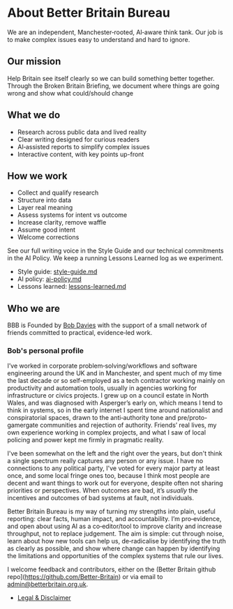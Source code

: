 # About Better Britain Bureau

We are an independent, Manchester‑rooted, AI‑aware think tank. Our job is to make complex issues easy to understand and hard to ignore.

## Our mission
Help Britain see itself clearly so we can build something better together. Through the Broken Britain Briefing, we document where things are going wrong and show what could/should change

## What we do
- Research across public data and lived reality
- Clear writing designed for curious readers
- AI‑assisted reports to simplify complex issues
- Interactive content, with key points up-front

## How we work
- Collect and qualify research
- Structure into data
- Layer real meaning
- Assess systems for intent vs outcome
- Increase clarity, remove waffle
- Assume good intent
- Welcome corrections

See our full writing voice in the Style Guide and our technical commitments in the AI Policy. We keep a running Lessons Learned log as we experiment.

- Style guide: [style-guide.md](./style-guide.md)
- AI policy: [ai-policy.md](./ai-policy.md)
- Lessons learned: [lessons-learned.md](./lessons-learned.md)

## Who we are
BBB is Founded by [Bob Davies](https://bsky.app/profile/bobbigmac.bsky.social) with the support of a small network of friends committed to practical, evidence‑led work.

### Bob's personal profile

I’ve worked in corporate problem‑solving/workflows and software engineering around the UK and in Manchester, and spent much of my time the last decade or so self-employed as a tech contractor working mainly on productivity and automation tools, usually in agencies working for infrastructure or civics projects. I grew up on a council estate in North Wales, and was diagnosed with Asperger’s early on, which means I tend to think in systems, so in the early internet I spent time around nationalist and conspiratorial spaces, drawn to the anti‑authority tone and pre/proto-gamergate communities and rejection of authority. Friends’ real lives, my own experience working in complex projects, and what I saw of local policing and power kept me firmly in pragmatic reality.

I've been somewhat on the left and the right over the years, but don't think a single spectrum really captures any person or any issue. I have no connections to any political party, I've voted for every major party at least once, and some local fringe ones too, because I think most people are decent and want things to work out for everyone, despite often not sharing priorities or perspectives. When outcomes are bad, it’s _usually_ the incentives and outcomes of bad systems at fault, not individuals.

Better Britain Bureau is my way of turning my strengths into plain, useful reporting: clear facts, human impact, and accountability. I’m pro‑evidence, and open about using AI as a co‑editor/tool to improve clarity and increase throughput, not to replace judgement. The aim is simple: cut through noise, learn about how new tools can help us, de‑radicalise by identifying the truth as clearly as possible, and show where change can happen by identifying the limitations and opportunities of the complex systems that rule our lives.

I welcome feedback and contributors, either on the (Better Britain github repo](https://github.com/Better-Britain) or via email to [admin@betterbritain.org.uk](admin@betterbritain.org.uk).

- [Legal &amp; Disclaimer](./legal.md)